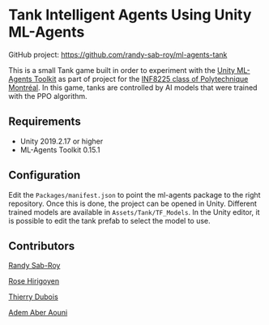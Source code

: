 # Tank Intelligent Agents Using Unity ML-Agents

GitHub project: https://github.com/randy-sab-roy/ml-agents-tank

This is a small Tank game built in order to experiment with the [Unity ML-Agents Toolkit](https://github.com/Unity-Technologies/ml-agents) as part of project for the [INF8225 class of Polytechnique Montréal](https://www.polymtl.ca/etudes/cours/iatech-probabilistes-et-dapprentissage). In this game, tanks are controlled by AI models that were trained with the PPO algorithm.

## Requirements
- Unity 2019.2.17 or higher
- ML-Agents Toolkit 0.15.1

## Configuration
Edit the `Packages/manifest.json` to point the ml-agents package to the right repository. Once this is done, the project can be opened in Unity. Different trained models are available in `Assets/Tank/TF_Models`. In the Unity editor, it is possible to edit the tank prefab to select the model to use.

## Contributors

[Randy Sab-Roy](https://github.com/randy-sab-roy)

[Rose Hirigoyen](https://github.com/rooose)

[Thierry Dubois](https://github.com/ThierryDubois)

[Adem Aber Aouni](https://github.com/ThePhosphorus)
